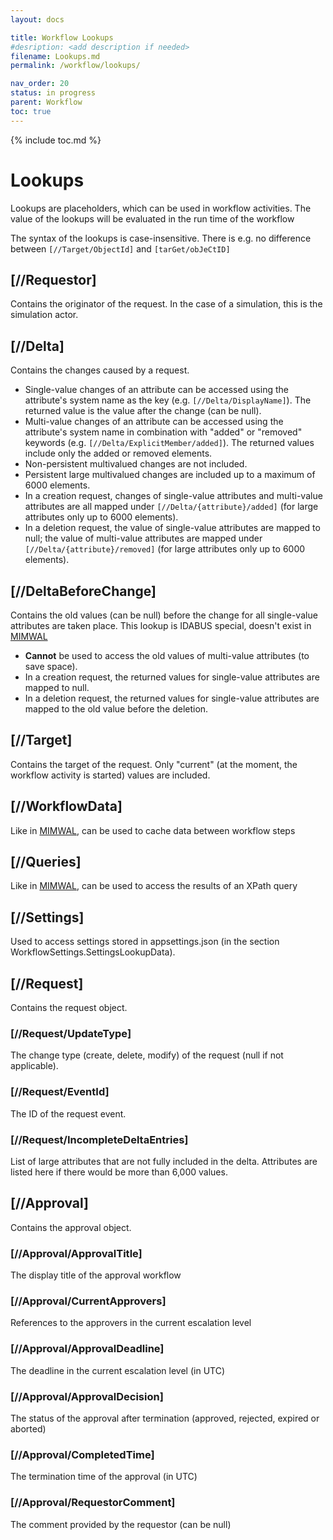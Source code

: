 ```yaml
---
layout: docs

title: Workflow Lookups
#desription: <add description if needed>
filename: Lookups.md
permalink: /workflow/lookups/

nav_order: 20
status: in progress
parent: Workflow
toc: true
---
```


{% include toc.md %}



# Lookups
Lookups are placeholders, which can be used in workflow activities. The value of the lookups will be evaluated in the run time of the workflow

The syntax of the lookups is case-insensitive. There is e.g. no difference between ```[//Target/ObjectId]``` and ```[tarGet/obJeCtID]```

## [//Requestor]
Contains the originator of the request. In the case of a simulation, this is the simulation actor.

## [//Delta]
Contains the changes caused by a request.
- Single-value changes of an attribute can be accessed using the attribute's system name as the key (e.g. ```[//Delta/DisplayName]```). The returned value is the value after the change (can be null).
- Multi-value changes of an attribute can be accessed using the attribute's system name in combination with "added" or "removed" keywords (e.g. ```[//Delta/ExplicitMember/added]```). The returned values include only the added or removed elements.
- Non-persistent multivalued changes are not included.
- Persistent large multivalued changes are included up to a maximum of 6000 elements.
- In a creation request, changes of single-value attributes and multi-value attributes are all mapped under ```[//Delta/{attribute}/added]``` (for large attributes only up to 6000 elements).
- In a deletion request, the value of single-value attributes are mapped to null; the value of multi-value attributes are mapped under ```[//Delta/{attribute}/removed]``` (for large attributes only up to 6000 elements).

## [//DeltaBeforeChange]
Contains the old values (can be null) before the change for all single-value attributes are taken place.
This lookup is IDABUS special, doesn't exist in [MIMWAL](https://microsoft.github.io/MIMWAL)
- **Cannot** be used to access the old values of multi-value attributes (to save space).
- In a creation request, the returned values for single-value attributes are mapped to null.
- In a deletion request, the returned values for single-value attributes are mapped to the old value before the deletion.

## [//Target]
Contains the target of the request. Only "current" (at the moment, the workflow activity is started) values are included.

## [//WorkflowData]
Like in [MIMWAL](https://microsoft.github.io/MIMWAL), can be used to cache data between workflow steps

## [//Queries]
Like in [MIMWAL](https://microsoft.github.io/MIMWAL), can be used to access the results of an XPath query

## [//Settings]
Used to access settings stored in appsettings.json (in the section WorkflowSettings.SettingsLookupData).

## [//Request]
Contains the request object.

### [//Request/UpdateType]
The change type (create, delete, modify) of the request (null if not applicable).

### [//Request/EventId]
The ID of the request event.

### [//Request/IncompleteDeltaEntries]
List of large attributes that are not fully included in the delta. Attributes are listed here if there would be more than 6,000 values.

## [//Approval]
Contains the approval object.

### [//Approval/ApprovalTitle]
The display title of the approval workflow

### [//Approval/CurrentApprovers]
References to the approvers in the current escalation level

### [//Approval/ApprovalDeadline]
The deadline in the current escalation level (in UTC)

### [//Approval/ApprovalDecision]
The status of the approval after termination (approved, rejected, expired or aborted)

### [//Approval/CompletedTime]
The termination time of the approval (in UTC)

### [//Approval/RequestorComment]
The comment provided by the requestor (can be null)
